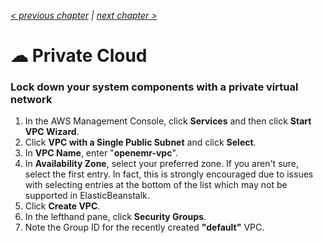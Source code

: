 _[< previous chapter](01-Getting-Started.md) | [next chapter >](03-Network-File-System.md)_

# ☁ Private Cloud

### Lock down your system components with a private virtual network

1. In the AWS Management Console, click **Services** and then click **Start VPC Wizard**.
2. Click **VPC with a Single Public Subnet** and click **Select**.
3. In **VPC Name**, enter "**openemr-vpc**".
4. In **Availability Zone**, select your preferred zone. If you aren't sure, select the first entry. In fact, this is strongly encouraged due to issues with selecting entries at the bottom of the list which may not be supported in ElasticBeanstalk.
5. Click **Create VPC**.
6. In the lefthand pane, click **Security Groups**.
7. Note the Group ID for the recently created **"default"** VPC.
